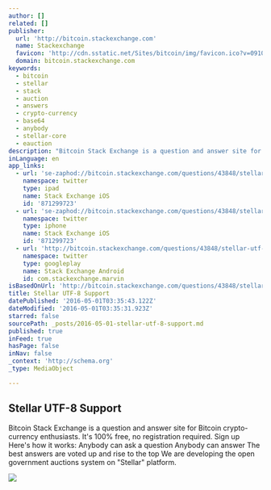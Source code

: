 ```yaml
---
author: []
related: []
publisher:
  url: 'http://bitcoin.stackexchange.com'
  name: Stackexchange
  favicon: 'http://cdn.sstatic.net/Sites/bitcoin/img/favicon.ico?v=0910168c5c65'
  domain: bitcoin.stackexchange.com
keywords:
  - bitcoin
  - stellar
  - stack
  - auction
  - answers
  - crypto-currency
  - base64
  - anybody
  - stellar-core
  - eauction
description: "Bitcoin Stack Exchange is a question and answer site for Bitcoin crypto-currency enthusiasts. It's 100% free, no registration required. Sign up Here's how it works: Anybody can ask a question Anybody can answer The best answers are voted up and rise to the top We are developing the open government auctions system on \"Stellar\" platform."
inLanguage: en
app_links:
  - url: 'se-zaphod://bitcoin.stackexchange.com/questions/43848/stellar-utf-8-support'
    namespace: twitter
    type: ipad
    name: Stack Exchange iOS
    id: '871299723'
  - url: 'se-zaphod://bitcoin.stackexchange.com/questions/43848/stellar-utf-8-support'
    namespace: twitter
    type: iphone
    name: Stack Exchange iOS
    id: '871299723'
  - url: 'http://bitcoin.stackexchange.com/questions/43848/stellar-utf-8-support'
    namespace: twitter
    type: googleplay
    name: Stack Exchange Android
    id: com.stackexchange.marvin
isBasedOnUrl: 'http://bitcoin.stackexchange.com/questions/43848/stellar-utf-8-support'
title: Stellar UTF-8 Support
datePublished: '2016-05-01T03:35:43.122Z'
dateModified: '2016-05-01T03:35:31.923Z'
starred: false
sourcePath: _posts/2016-05-01-stellar-utf-8-support.md
published: true
inFeed: true
hasPage: false
inNav: false
_context: 'http://schema.org'
_type: MediaObject

---
```

<article style=""><h1>Stellar UTF-8 Support</h1><p>Bitcoin Stack Exchange is a question and answer site for Bitcoin crypto-currency enthusiasts. It's 100% free, no registration required. Sign up Here's how it works: Anybody can ask a question Anybody can answer The best answers are voted up and rise to the top We are developing the open government auctions system on "Stellar" platform.</p><img src="http://cdn.sstatic.net/Sites/bitcoin/img/apple-touch-icon.png?v=a43e5a337e6b&amp;a" /></article>